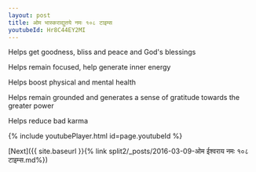 ```yaml
---
layout: post
title: ओम भास्कराद्युतये नमः १०८ टाइम्स
youtubeId: Hr8C44EY2MI
---
```

 
 
Helps get goodness, bliss and peace and God's blessings
 
Helps remain focused, help generate inner energy 
 
Helps boost physical and mental health 
 
Helps remain grounded and generates a sense of gratitude towards the greater power 
 
Helps reduce bad karma
 
 
 
 


{% include youtubePlayer.html id=page.youtubeId %}
 
[Next]({{ site.baseurl }}{% link  split2/_posts/2016-03-09-ओम ईश्वराय नमः १०८ टाइम्स.md%})
 
